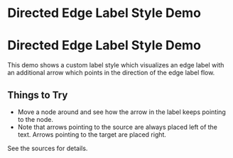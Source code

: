 <!--
 //////////////////////////////////////////////////////////////////////////////
 // @license
 // This file is part of yFiles for HTML 2.6.
 // Use is subject to license terms.
 //
 // Copyright (c) 2000-2024 by yWorks GmbH, Vor dem Kreuzberg 28,
 // 72070 Tuebingen, Germany. All rights reserved.
 //
 //////////////////////////////////////////////////////////////////////////////
-->
# Directed Edge Label Style Demo

# Directed Edge Label Style Demo

This demo shows a custom label style which visualizes an edge label with an additional arrow which points in the direction of the edge label flow.

## Things to Try

- Move a node around and see how the arrow in the label keeps pointing to the node.
- Note that arrows pointing to the source are always placed left of the text. Arrows pointing to the target are placed right.

See the sources for details.
